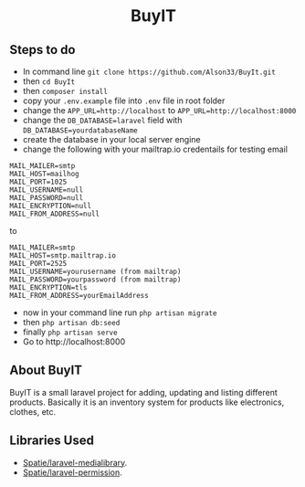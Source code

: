 <h1 align="center">BuyIT</h1>

## Steps to do

- In command line `git clone https://github.com/Alson33/BuyIt.git`
- then `cd BuyIt`
- then `composer install`
- copy your `.env.example` file into `.env` file in root folder
- change the `APP_URL=http://localhost` to `APP_URL=http://localhost:8000`
- change the `DB_DATABASE=laravel` field with `DB_DATABASE=yourdatabaseName`
- create the database in your local server engine
- change the following with your mailtrap.io credentails for testing email
```
MAIL_MAILER=smtp
MAIL_HOST=mailhog
MAIL_PORT=1025
MAIL_USERNAME=null
MAIL_PASSWORD=null
MAIL_ENCRYPTION=null
MAIL_FROM_ADDRESS=null
```
to
```
MAIL_MAILER=smtp
MAIL_HOST=smtp.mailtrap.io
MAIL_PORT=2525
MAIL_USERNAME=yourusername (from mailtrap)
MAIL_PASSWORD=yourpassword (from mailtrap)
MAIL_ENCRYPTION=tls
MAIL_FROM_ADDRESS=yourEmailAddress
```
- now in your command line run `php artisan migrate`
- then `php artisan db:seed`
- finally `php artisan serve`
- Go to http://localhost:8000

## About BuyIT

BuyIT is a small laravel project for adding, updating and listing different products. Basically it is an inventory system for products like electronics, clothes, etc.

## Libraries Used

- [Spatie/laravel-medialibrary](https://spatie.be/docs/laravel-medialibrary/v9/introduction).
- [Spatie/laravel-permission](https://spatie.be/docs/laravel-permission/v5/introduction).

